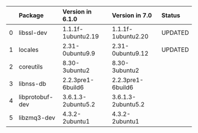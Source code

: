 <!-- markdown-link-check-disable -->

|    | Package         | Version in 6.1.0   | Version in 7.0     | Status   |
|---:|:----------------|:-------------------|:-------------------|:---------|
|  0 | libssl-dev      | 1.1.1f-1ubuntu2.19 | 1.1.1f-1ubuntu2.20 | UPDATED  |
|  1 | locales         | 2.31-0ubuntu9.9    | 2.31-0ubuntu9.12   | UPDATED  |
|  2 | coreutils       | 8.30-3ubuntu2      | 8.30-3ubuntu2      |          |
|  3 | libnss-db       | 2.2.3pre1-6build6  | 2.2.3pre1-6build6  |          |
|  4 | libprotobuf-dev | 3.6.1.3-2ubuntu5.2 | 3.6.1.3-2ubuntu5.2 |          |
|  5 | libzmq3-dev     | 4.3.2-2ubuntu1     | 4.3.2-2ubuntu1     |          |